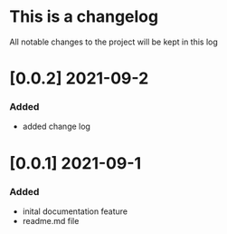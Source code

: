 # This is a changelog
All notable changes to the project will be kept in this log



# [0.0.2] 2021-09-2
### Added
- added change log 

# [0.0.1] 2021-09-1
### Added
- inital documentation feature
- readme.md file



 